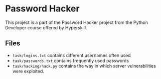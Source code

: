 # Password Hacker
This project is a part of the Password Hacker project from the Python Developer course offered by Hyperskill.

## Files
- ```task/logins.txt``` contains different usernames often used
- ```task/passwords.txt``` contains frequently used passwords
- ```task/hacking/hack.py``` contains the way in which server vulnerabilities were exploited.
